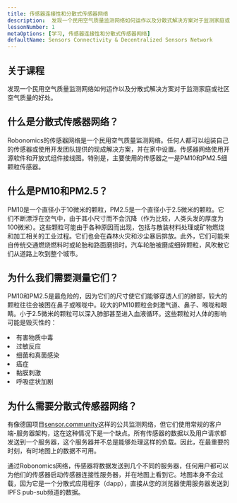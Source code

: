 ```yaml
---
title: 传感器连接性和分散式传感器网络
description:  发现一个民用空气质量监测网络如何运作以及分散式解决方案对于监测家庭或社区空气质量的好处。
lessonNumber: 1
metaOptions: [学习, 传感器连接性和分散式传感器网络]
defaultName: Sensors Connectivity & Decentralized Sensors Network
---
```


## 关于课程

发现一个民用空气质量监测网络如何运作以及分散式解决方案对于监测家庭或社区空气质量的好处。

## 什么是分散式传感器网络？

Robonomics的传感器网络是一个民用空气质量监测网络。任何人都可以组装自己的传感器或使用开发团队提供的现成解决方案，并在家中设置。传感器网络使用开源软件和开放式组件接线图。特别是，主要使用的传感器之一是PM10和PM2.5细颗粒传感器。


## 什么是PM10和PM2.5？

PM10是一个直径小于10微米的颗粒，PM2.5是一个直径小于2.5微米的颗粒。它们不断漂浮在空气中，由于其小尺寸而不会沉降（作为比较，人类头发的厚度为100微米）。这些颗粒可能由于各种原因而出现，包括与散装材料处理或矿物燃烧和加工相关的工业过程。它们也会在森林火灾和沙尘暴后排放。此外，它们可能来自传统交通燃烧燃料时或轮胎和路面磨损时。汽车轮胎被磨成细碎颗粒，风吹散它们从道路上吹到整个城市。

## 为什么我们需要测量它们？

PM10和PM2.5是最危险的，因为它们的尺寸使它们能够穿透人们的肺部，较大的颗粒往往会被困在鼻子或喉咙中。较大的PM10颗粒会刺激气道、鼻子、喉咙和眼睛。小于2.5微米的颗粒可以深入肺部甚至进入血液循环。这些颗粒对人体的影响可能是毁灭性的：

<List>

<li>有害物质中毒</li>
<li>过敏反应</li>
<li>细菌和真菌感染</li>
<li>癌症</li>
<li>黏膜刺激</li>
<li>呼吸症状加剧</li>

</List>

## 为什么需要分散式传感器网络？

有像德国项目[sensor.community](https://sensor.community)这样的公共监测网络，但它们使用常规的客户端-服务器架构，这在这种情况下是一个缺点。所有传感器的数据以及用户请求都发送到一个服务器，这个服务器并不总是能够处理这样的负载。因此，在最重要的时刻，有时地图上的数据不可用。

通过Robonomics网络，传感器将数据发送到几个不同的服务器，任何用户都可以为他们的传感器启动传感器连接性服务器，并在地图上看到它。地图本身不会过载，因为它是一个分散式应用程序（dapp），直接从您的浏览器使用服务器发送到IPFS pub-sub频道的数据。